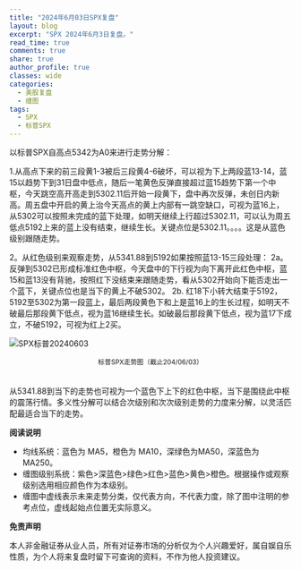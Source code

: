 ```yaml
---
title: "2024年6月03日SPX复盘"
layout: blog
excerpt: "SPX 2024年6月3日复盘。"
read_time: true
comments: true
share: true
author_profile: true
classes: wide
categories:
  - 美股复盘
  - 缠图
tags:
  - SPX
  - 标普SPX
---
```


以标普SPX自高点5342为A0来进行走势分解：

1.从高点下来的前三段黄1-3被后三段黄4-6破坏，可以视为下上两段蓝13-14，蓝15以趋势下到31日盘中低点，随后一笔黄色反弹直接超过蓝15趋势下第一个中枢，今天跳空高开高走到5302.11后开始一段黄下，盘中再次反弹，未创日内新高。周五盘中开启的黄上治今天高点的黄上内部有一跳空缺口，可视为蓝16上，从5302可以按照未完成的蓝下处理，如明天继续上行超过5302.11，可以认为周五低点5192上来的蓝上没有结束，继续生长。关键点位是5302.11。。。。这是从蓝色级别跟随走势。

2。从红色级别来观察走势，从5341.88到5192如果按照蓝13-15三段处理：
2a。 反弹到5302已形成标准红色中枢，今天盘中的下行视为向下离开此红色中枢，蓝15和蓝13没有背驰，按照红下没结束来跟随走势，看从5302开始向下能否走出一个蓝下，关键点位也是当下的黄上不破5302。
2b. 红18下小转大结束于5192，5192至5302为第一段蓝上，最后两段黄色下和上是蓝16上的生长过程，如明天不破最后那段黄下低点，视为蓝16继续生长。如破最后那段黄下低点，视为蓝17下成立，不破5192，可视为红上2买。

![SPX标普20240603](https://image.olim.cc/2024/2024-06-03-SPX.png)
<small><center>标普SPX走势图（截止204/06/03）</center></small>　

从5341.88到当下的走势也可视为一个蓝色下上下的红色中枢，当下是围绕此中枢的震荡行情。多义性分解可以结合次级别和次次级别走势的力度来分解，以灵活匹配最适合当下的走势。


**阅读说明**

* 均线系统：蓝色为 MA5，橙色为 MA10，深绿色为MA50，深蓝色为MA250。
* 缠图级别系统：紫色>深蓝色>绿色>红色>蓝色>黄色>橙色。根据操作或观察级别选用相应颜色作为本级别。
* 缠图中虚线表示未来走势分类，仅代表方向，不代表力度，除了图中注明的参考点位，虚线起始点位置无实际意义。

**免责声明** 

本人非金融证券从业人员，所有对证券市场的分析仅为个人兴趣爱好，属自娱自乐性质，为个人将来复盘时留下可查询的资料，不作为他人投资建议。

